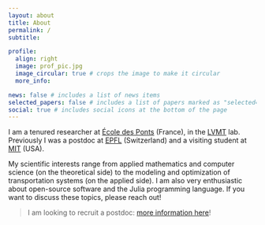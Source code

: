 ```yaml
---
layout: about
title: About
permalink: /
subtitle: 

profile:
  align: right
  image: prof_pic.jpg
  image_circular: true # crops the image to make it circular
  more_info:

news: false # includes a list of news items
selected_papers: false # includes a list of papers marked as "selected={true}"
social: true # includes social icons at the bottom of the page
---
```


I am a tenured researcher at [École des Ponts](https://ecoledesponts.fr/) (France), in the [LVMT](https://www.lvmt.fr/) lab. Previously I was a postdoc at [EPFL](https://www.epfl.ch/en/) (Switzerland) and a visiting student at [MIT](https://www.mit.edu/) (USA).

My scientific interests range from applied mathematics and computer science (on the theoretical side) to the modeling and optimization of transportation systems (on the applied side). I am also very enthusiastic about open-source software and the Julia programming language. If you want to discuss these topics, please reach out!

> I am looking to recruit a postdoc: [more information here](https://acme-mobidec.github.io/jobs/)!
